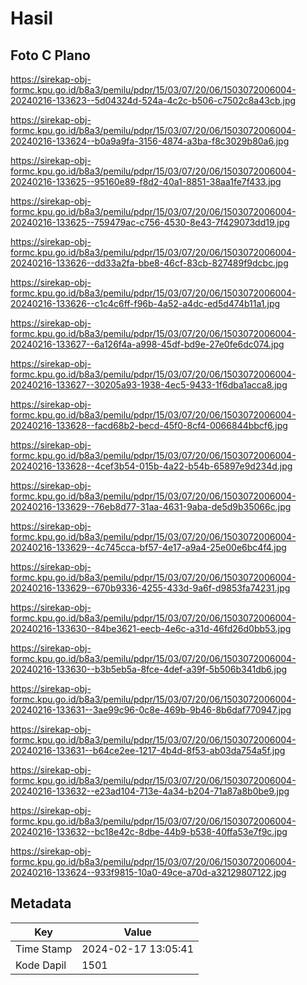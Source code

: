 # Hasil

## Foto C Plano

https://sirekap-obj-formc.kpu.go.id/b8a3/pemilu/pdpr/15/03/07/20/06/1503072006004-20240216-133623--5d04324d-524a-4c2c-b506-c7502c8a43cb.jpg

https://sirekap-obj-formc.kpu.go.id/b8a3/pemilu/pdpr/15/03/07/20/06/1503072006004-20240216-133624--b0a9a9fa-3156-4874-a3ba-f8c3029b80a6.jpg

https://sirekap-obj-formc.kpu.go.id/b8a3/pemilu/pdpr/15/03/07/20/06/1503072006004-20240216-133625--95160e89-f8d2-40a1-8851-38aa1fe7f433.jpg

https://sirekap-obj-formc.kpu.go.id/b8a3/pemilu/pdpr/15/03/07/20/06/1503072006004-20240216-133625--759479ac-c756-4530-8e43-7f429073dd19.jpg

https://sirekap-obj-formc.kpu.go.id/b8a3/pemilu/pdpr/15/03/07/20/06/1503072006004-20240216-133626--dd33a2fa-bbe8-46cf-83cb-827489f9dcbc.jpg

https://sirekap-obj-formc.kpu.go.id/b8a3/pemilu/pdpr/15/03/07/20/06/1503072006004-20240216-133626--c1c4c6ff-f96b-4a52-a4dc-ed5d474b11a1.jpg

https://sirekap-obj-formc.kpu.go.id/b8a3/pemilu/pdpr/15/03/07/20/06/1503072006004-20240216-133627--6a126f4a-a998-45df-bd9e-27e0fe6dc074.jpg

https://sirekap-obj-formc.kpu.go.id/b8a3/pemilu/pdpr/15/03/07/20/06/1503072006004-20240216-133627--30205a93-1938-4ec5-9433-1f6dba1acca8.jpg

https://sirekap-obj-formc.kpu.go.id/b8a3/pemilu/pdpr/15/03/07/20/06/1503072006004-20240216-133628--facd68b2-becd-45f0-8cf4-0066844bbcf6.jpg

https://sirekap-obj-formc.kpu.go.id/b8a3/pemilu/pdpr/15/03/07/20/06/1503072006004-20240216-133628--4cef3b54-015b-4a22-b54b-65897e9d234d.jpg

https://sirekap-obj-formc.kpu.go.id/b8a3/pemilu/pdpr/15/03/07/20/06/1503072006004-20240216-133629--76eb8d77-31aa-4631-9aba-de5d9b35066c.jpg

https://sirekap-obj-formc.kpu.go.id/b8a3/pemilu/pdpr/15/03/07/20/06/1503072006004-20240216-133629--4c745cca-bf57-4e17-a9a4-25e00e6bc4f4.jpg

https://sirekap-obj-formc.kpu.go.id/b8a3/pemilu/pdpr/15/03/07/20/06/1503072006004-20240216-133629--670b9336-4255-433d-9a6f-d9853fa74231.jpg

https://sirekap-obj-formc.kpu.go.id/b8a3/pemilu/pdpr/15/03/07/20/06/1503072006004-20240216-133630--84be3621-eecb-4e6c-a31d-46fd26d0bb53.jpg

https://sirekap-obj-formc.kpu.go.id/b8a3/pemilu/pdpr/15/03/07/20/06/1503072006004-20240216-133630--b3b5eb5a-8fce-4def-a39f-5b506b341db6.jpg

https://sirekap-obj-formc.kpu.go.id/b8a3/pemilu/pdpr/15/03/07/20/06/1503072006004-20240216-133631--3ae99c96-0c8e-469b-9b46-8b6daf770947.jpg

https://sirekap-obj-formc.kpu.go.id/b8a3/pemilu/pdpr/15/03/07/20/06/1503072006004-20240216-133631--b64ce2ee-1217-4b4d-8f53-ab03da754a5f.jpg

https://sirekap-obj-formc.kpu.go.id/b8a3/pemilu/pdpr/15/03/07/20/06/1503072006004-20240216-133632--e23ad104-713e-4a34-b204-71a87a8b0be9.jpg

https://sirekap-obj-formc.kpu.go.id/b8a3/pemilu/pdpr/15/03/07/20/06/1503072006004-20240216-133632--bc18e42c-8dbe-44b9-b538-40ffa53e7f9c.jpg

https://sirekap-obj-formc.kpu.go.id/b8a3/pemilu/pdpr/15/03/07/20/06/1503072006004-20240216-133624--933f9815-10a0-49ce-a70d-a32129807122.jpg


## Metadata

| Key        | Value               |
| ---------- | ------------------- |
| Time Stamp | 2024-02-17 13:05:41 |
| Kode Dapil | 1501                |



